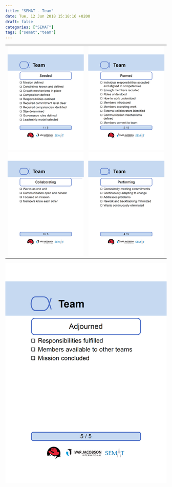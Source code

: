 ```yaml
---
title: "SEMAT - Team"
date: Tue, 12 Jun 2018 15:18:16 +0200
draft: false
categories: ["SEMAT"]
tags: ["semat","team"]
---
```

|              | |
:-------------------------:|:-------------------------:
![](/images/5.01_Team_Seeded_pcard.png) | ![](/images/5.02_Team_Formed_pcard.png)
![](/images/5.03_Team_Collaborating_pcard.png) | ![](/images/5.04_Team_Performing_pcard.png)  
![](/images/5.05_Team_Adjourned_pcard.png)
